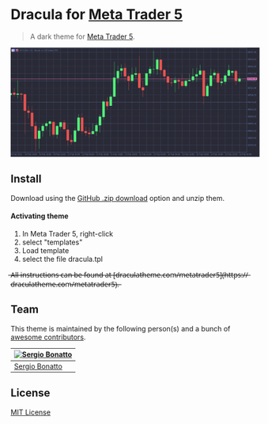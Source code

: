 # Dracula for [Meta Trader 5](https://www.metatrader5.com/)

> A dark theme for [Meta Trader 5](https://www.metatrader5.com/).

![Screenshot](https://github.com/SergioBonatto/Dracula-MetaTrader5/blob/master/dracula%20mt5.png)

## Install



Download using the [GitHub .zip download](https://codeload.github.com/SergioBonatto/Dracula-MetaTrader5/zip/master) option and unzip them.

#### Activating theme

1. In Meta Trader 5, right-click
2. select "templates"
3. Load template
4. select the file dracula.tpl


 ̶A̶l̶l̶ ̶i̶n̶s̶t̶r̶u̶c̶t̶i̶o̶n̶s̶ ̶c̶a̶n̶ ̶b̶e̶ ̶f̶o̶u̶n̶d̶ ̶a̶t̶ ̶[̶d̶r̶a̶c̶u̶l̶a̶t̶h̶e̶m̶e̶.̶c̶o̶m̶/̶m̶e̶t̶a̶t̶r̶a̶d̶e̶r̶5̶]̶(̶h̶t̶t̶p̶s̶:̶/̶/̶d̶r̶a̶c̶u̶l̶a̶t̶h̶e̶m̶e̶.̶c̶o̶m̶/̶m̶e̶t̶a̶t̶r̶a̶d̶e̶r̶5̶)̶.̶

## Team

This theme is maintained by the following person(s) and a bunch of [awesome contributors](https://github.com/dracula/template/graphs/contributors).

[![Sergio Bonatto](https://github.com/sergiobonatto.png?size=100)](https://github.com/SergioBonatto/) |
--- |
[Sergio Bonatto](https://github.com/sergiobonatto) |

## License

[MIT License](./LICENSE)
